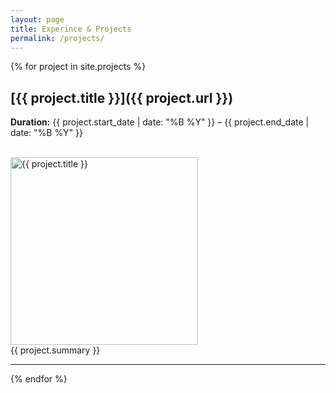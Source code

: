 ```yaml
---
layout: page
title: Experince & Projects
permalink: /projects/
---
```


{% for project in site.projects %}

## [{{ project.title }}]({{ project.url }})
**Duration:** {{ project.start_date | date: "%B %Y" }} – {{ project.end_date | date: "%B %Y" }}

<br>
<img src="{{ project.image }}" alt="{{ project.title }}" width="300">
<br>
{{ project.summary }}

---
{% endfor %}
